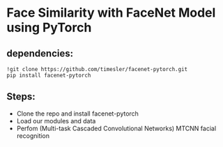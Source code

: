 # Face Similarity with FaceNet Model using PyTorch

## dependencies:
```
!git clone https://github.com/timesler/facenet-pytorch.git
pip install facenet-pytorch

```

## Steps:
- Clone the repo and install facenet-pytorch
- Load our modules and data
- Perfom (Multi-task Cascaded Convolutional Networks) MTCNN facial recognition

